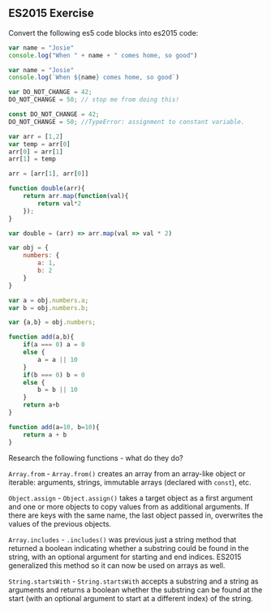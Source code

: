 ## ES2015 Exercise

Convert the following es5 code blocks into es2015 code:

```javascript
var name = "Josie"
console.log("When " + name + " comes home, so good")
```

```javascript
var name = "Josie"
console.log(`When ${name} comes home, so good`)
```

```javascript
var DO_NOT_CHANGE = 42;
DO_NOT_CHANGE = 50; // stop me from doing this!
```

```javascript
const DO_NOT_CHANGE = 42;
DO_NOT_CHANGE = 50; //TypeError: assignment to constant variable. 
```

```javascript
var arr = [1,2]
var temp = arr[0]
arr[0] = arr[1]
arr[1] = temp
```
```javascript
arr = [arr[1], arr[0]]
```

```javascript
function double(arr){
    return arr.map(function(val){
        return val*2
    });
}
```
```javascript
var double = (arr) => arr.map(val => val * 2)
```

```javascript
var obj = {
    numbers: {
        a: 1,
        b: 2
    } 
}

var a = obj.numbers.a;
var b = obj.numbers.b;
```

``` javascript
var {a,b} = obj.numbers;
```

```javascript
function add(a,b){
    if(a === 0) a = 0
    else {
        a = a || 10    
    }
    if(b === 0) b = 0
    else {
        b = b || 10    
    }
    return a+b
}
```
```javascript
function add(a=10, b=10){
    return a + b
}
```

Research the following functions - what do they do?

`Array.from` - `Array.from()` creates an array from an array-like object or iterable: arguments, strings, immutable arrays (declared with `const`), etc.

`Object.assign` - `Object.assign()` takes a target object as a first argument and one or more objects to copy values from as additional arguments. If there are keys with the same name, the last object passed in, overwrites the values of the previous objects.

`Array.includes` - `.includes()` was previous just a string method that returned a boolean indicating whether a substring could be found in the string, with an optional argument for starting and end indices. ES2015 generalized this method so it can now be used on arrays as well.

`String.startsWith` - `String.startsWith` accepts a substring and a string as arguments and returns a boolean whether the substring can be found at the start (with an optional argument to start at a different index) of the string.
